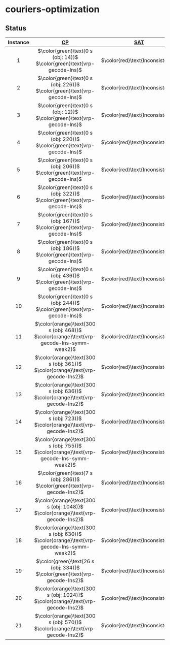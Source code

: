 # couriers-optimization


## Status
<!-- Do NOT remove the comments below -->
<!-- begin-status -->
| Instance | [CP](./method-statuses/cp-status.md) | [SAT](./method-statuses/sat-status.md) | [SMT](./method-statuses/smt-status.md) | [MILP](./method-statuses/milp-status.md) |
|:-:| :---:|:---:|:---:|:---:|
| $1$ | $\color{green}\text{0 s (obj: 14)}$</br>$\color{green}\text{vrp-gecode-lns}$ | $\color{red}\text{Inconsistent}$ | $\color{red}\text{Inconsistent}$ | $\color{red}\text{Inconsistent}$ | 
| $2$ | $\color{green}\text{0 s (obj: 226)}$</br>$\color{green}\text{vrp-gecode-lns}$ | $\color{red}\text{Inconsistent}$ | $\color{red}\text{Inconsistent}$ | $\color{red}\text{Inconsistent}$ | 
| $3$ | $\color{green}\text{0 s (obj: 12)}$</br>$\color{green}\text{vrp-gecode-lns}$ | $\color{red}\text{Inconsistent}$ | $\color{red}\text{Inconsistent}$ | $\color{red}\text{Inconsistent}$ | 
| $4$ | $\color{green}\text{0 s (obj: 220)}$</br>$\color{green}\text{vrp-gecode-lns}$ | $\color{red}\text{Inconsistent}$ | $\color{red}\text{Inconsistent}$ | $\color{red}\text{Inconsistent}$ | 
| $5$ | $\color{green}\text{0 s (obj: 206)}$</br>$\color{green}\text{vrp-gecode-lns}$ | $\color{red}\text{Inconsistent}$ | $\color{red}\text{Inconsistent}$ | $\color{red}\text{Inconsistent}$ | 
| $6$ | $\color{green}\text{0 s (obj: 322)}$</br>$\color{green}\text{vrp-gecode-lns}$ | $\color{red}\text{Inconsistent}$ | $\color{red}\text{Inconsistent}$ | $\color{red}\text{Inconsistent}$ | 
| $7$ | $\color{green}\text{0 s (obj: 167)}$</br>$\color{green}\text{vrp-gecode-lns}$ | $\color{red}\text{Inconsistent}$ | $\color{red}\text{Inconsistent}$ | $\color{red}\text{Inconsistent}$ | 
| $8$ | $\color{green}\text{0 s (obj: 186)}$</br>$\color{green}\text{vrp-gecode-lns}$ | $\color{red}\text{Inconsistent}$ | $\color{red}\text{Inconsistent}$ | $\color{red}\text{Inconsistent}$ | 
| $9$ | $\color{green}\text{0 s (obj: 436)}$</br>$\color{green}\text{vrp-gecode-lns}$ | $\color{red}\text{Inconsistent}$ | $\color{red}\text{Inconsistent}$ | $\color{red}\text{Inconsistent}$ | 
| $10$ | $\color{green}\text{0 s (obj: 244)}$</br>$\color{green}\text{vrp-gecode-lns}$ | $\color{red}\text{Inconsistent}$ | $\color{red}\text{Inconsistent}$ | $\color{red}\text{Inconsistent}$ | 
| $11$ | $\color{orange}\text{300 s (obj: 468)}$</br>$\color{orange}\text{vrp-gecode-lns-symm-weak2}$ | $\color{red}\text{Inconsistent}$ | $\color{red}\text{Inconsistent}$ | $\color{red}\text{Inconsistent}$ | 
| $12$ | $\color{orange}\text{300 s (obj: 361)}$</br>$\color{orange}\text{vrp-gecode-lns2}$ | $\color{red}\text{Inconsistent}$ | $\color{red}\text{Inconsistent}$ | $\color{red}\text{Inconsistent}$ | 
| $13$ | $\color{orange}\text{300 s (obj: 636)}$</br>$\color{orange}\text{vrp-gecode-lns2}$ | $\color{red}\text{Inconsistent}$ | $\color{red}\text{Inconsistent}$ | $\color{red}\text{Inconsistent}$ | 
| $14$ | $\color{orange}\text{300 s (obj: 723)}$</br>$\color{orange}\text{vrp-gecode-lns2}$ | $\color{red}\text{Inconsistent}$ | $\color{red}\text{Inconsistent}$ | $\color{red}\text{Inconsistent}$ | 
| $15$ | $\color{orange}\text{300 s (obj: 755)}$</br>$\color{orange}\text{vrp-gecode-lns-symm-weak2}$ | $\color{red}\text{Inconsistent}$ | $\color{red}\text{Inconsistent}$ | $\color{red}\text{Inconsistent}$ | 
| $16$ | $\color{green}\text{7 s (obj: 286)}$</br>$\color{green}\text{vrp-gecode-lns2}$ | $\color{red}\text{Inconsistent}$ | $\color{red}\text{Inconsistent}$ | $\color{red}\text{Inconsistent}$ | 
| $17$ | $\color{orange}\text{300 s (obj: 1048)}$</br>$\color{orange}\text{vrp-gecode-lns2}$ | $\color{red}\text{Inconsistent}$ | $\color{red}\text{Inconsistent}$ | $\color{red}\text{Inconsistent}$ | 
| $18$ | $\color{orange}\text{300 s (obj: 630)}$</br>$\color{orange}\text{vrp-gecode-lns-symm-weak2}$ | $\color{red}\text{Inconsistent}$ | $\color{red}\text{Inconsistent}$ | $\color{red}\text{Inconsistent}$ | 
| $19$ | $\color{green}\text{26 s (obj: 334)}$</br>$\color{green}\text{vrp-gecode-lns2}$ | $\color{red}\text{Inconsistent}$ | $\color{red}\text{Inconsistent}$ | $\color{red}\text{Inconsistent}$ | 
| $20$ | $\color{orange}\text{300 s (obj: 1024)}$</br>$\color{orange}\text{vrp-gecode-lns2}$ | $\color{red}\text{Inconsistent}$ | $\color{red}\text{Inconsistent}$ | $\color{red}\text{Inconsistent}$ | 
| $21$ | $\color{orange}\text{300 s (obj: 570)}$</br>$\color{orange}\text{vrp-gecode-lns2}$ | $\color{red}\text{Inconsistent}$ | $\color{red}\text{Inconsistent}$ | $\color{red}\text{Inconsistent}$ | 

<!-- end-status -->